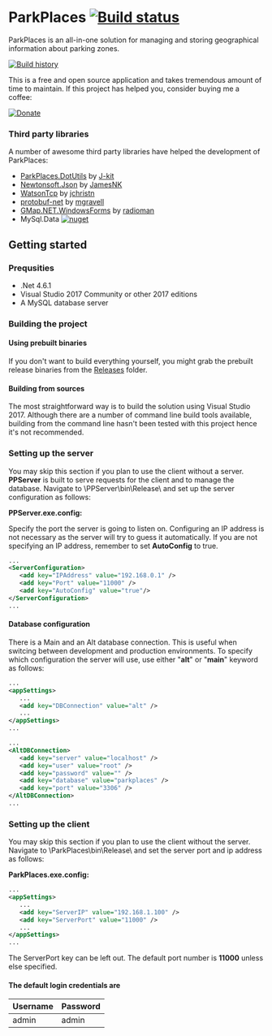# ParkPlaces [![Build status](https://ci.appveyor.com/api/projects/status/w20s8o9fxb5aqcj7?svg=true)](https://ci.appveyor.com/project/mihaly044/parkplaces) 

ParkPlaces is an all-in-one solution for managing and storing geographical information
about parking zones.


[![Build history](https://buildstats.info/appveyor/chart/mihaly044/parkplaces)](https://ci.appveyor.com/project/mihaly044/parkplaces/history)

This is a free and open source application and takes tremendous amount of time to maintain.
 If this project has helped you, consider buying me a coffee:
 
 [![Donate](https://img.shields.io/badge/Donate-PayPal-green.svg)](https://paypal.me/vodoc)
 

### Third party libraries
A number of awesome third party libraries have helped the development of ParkPlaces:

 - [ParkPlaces.DotUtils](https://github.com/mihaly044/parkplaces/tree/v2/ParkPlaces.DotUtils) by [J-kit](https://github.com/J-kit)
 - [Newtonsoft.Json](https://github.com/JamesNK/Newtonsoft.Json) by [JamesNK](https://github.com/JamesNK/)
 - [WatsonTcp](https://github.com/jchristn/WatsonTcp) by [jchristn](https://github.com/jchristn) 
 - [protobuf-net](https://github.com/mgravell/protobuf-net) by [mgravell](https://github.com/mgravell)
 - [GMap.NET.WindowsForms](https://github.com/radioman/greatmaps) by [radioman](https://github.com/radioman)
 - MySql.Data [![nuget](https://img.shields.io/nuget/v/Mysql.Data.svg)](https://www.nuget.org/packages/MySql.Data/8.0.12)

## Getting started

### Prequsities

 - .Net 4.6.1
 - Visual Studio 2017 Community or other 2017 editions
 - A MySQL database server

### Building the project
#### Using prebuilt binaries
If you don't want to build everything yourself, you might grab the prebuilt release binaries from the [Releases](https://github.com/mihaly044/parkplaces/tree/v2/Releases/) folder.

#### Building from sources
The most straightforward way is to build the solution using Visual Studio 2017.
Although there are a number of command line build tools available, building from
the command line hasn't been tested with this project hence it's not recommended.

### Setting up the server
You may skip this section if you plan to use the client without a server.
**PPServer** is built to serve requests for the client and to manage the database.
Navigate to \PPServer\bin\Release\ and set up the server configuration as follows:

**PPServer.exe.config:**

Specify the port the server is going to listen on. Configuring an IP address is not necessary
as the server will try to guess it automatically. If you are not specifying an IP address, remember
to set **AutoConfig** to true.
```xml
...
<ServerConfiguration>
   <add key="IPAddress" value="192.168.0.1" />
   <add key="Port" value="11000" />
   <add key="AutoConfig" value="true"/>
</ServerConfiguration>
...
```

#### Database configuration

There is a Main and an Alt database connection. This is useful when switcing between development and production environments. To specify which configuration the server will use, use either "**alt**" or "**main**"
keyword as follows:

```xml
...
<appSettings>
   ...
   <add key="DBConnection" value="alt" />
   ...
</appSettings>
...
```

```xml
...
<AltDBConnection>
   <add key="server" value="localhost" />
   <add key="user" value="root" />
   <add key="password" value="" />
   <add key="database" value="parkplaces" />
   <add key="port" value="3306" />
</AltDBConnection>
...
```

### Setting up the client
You may skip this section if you plan to use the client without the server.
Navigate to \ParkPlaces\bin\Release\ and set the server
port and ip address as follows:

**ParkPlaces.exe.config:**
```xml
...
<appSettings>
   ...
   <add key="ServerIP" value="192.168.1.100" />
   <add key="ServerPort" value="11000" />
   ...
</appSettings>
...
```
The ServerPort key can be left out. The default port number is **11000** unless else specified.
#### The default login credentials are 
|Username|Password |
|--|--|
| admin | admin |
